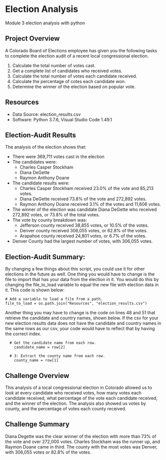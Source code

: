 # Election Analysis
Module 3 election analysis with python

## Project Overview
A Colorado Board of Elections employee has given you the following tasks to complete the election audit of a recent local congressional election.

1. Calculate the total number of votes cast.
2. Get a complete list of candidates who received votes.
3. Calculate the total number of votes each candidate received.
4. Calculate the percentage of cotes each candidate won.
5. Determine the winner of the election based on popular vote.

## Resources
- Data Source: election_results.csv
- Software: Python 3.7.6, Visual Studio Code 1.49.1

## Election-Audit Results

The analysis of the election shows that:
- There were 369,711 votes cast in the election
- The candidates were:
  - Charles Casper Stockham
  - Diana DeGette
  - Raymon Anthony Doane
- The candidate results were:
  - Charles Casper Stockham received 23.0% of the vote and 85,213 votes.
  - Diana DeGette received 73.8% of the vote and 272,892 votes.
  - Raymon Anthony Doane received 3.1% of the votes and 11,606 votes.
- The winner of the election was candidate Diana DeGette who received 272,892 votes, or 73.8% of the total votes.
- The vote by county breakdown was:
  - Jefferson county received 38,855 votes, or 10.5% of the votes.
  - Denver county received 306,055 votes, or 82.8% of the votes.
  - Arapahoe county received 24,801 votes, or 6.7% of the votes.
- Denver County had the largest number of votes, with 306,055 votes. 

## Election-Audit Summary: 
By changing a few things about this script, you could use it for other elections in the future as well. One thing you would have to change is the file to import that has your data from the election in it. You would do this by changing the file_to_load variable to equal the new file with election data in it. This code is shown below:
```
# Add a variable to load a file from a path.
file_to_load = os.path.join("Resources", "election_results.csv")
```
Another thing you may have to change is the code on lines 48 and 51 that retrieve the candidate and country names, shown below. If the csv for your new election results data does not have the candidate and country names in the same rows as our csv, your code would have to reflect that by having the correct index. 
```
  # Get the candidate name from each row.
    candidate_name = row[2]

  # 3: Extract the county name from each row.
    county_name = row[1]
```
## Challenge Overview
This analysis of a local congressional election in Colorado allowed us to look at every candidate who received votes, how many votes each candidate received, what percentage of the vote each candidate received, and the winner of the election. The analysis also showed us votes by county, and the percentage of votes each county received.

## Challenge Summary
Diana Degette was the clear winner of the election with more than 73% of the vote and over 272,000 votes. Charles Stockham was the runner up, and Raymon Doane came in third. The county with the most votes was Denver, with 306,055 votes or 82.8% of the votes. 